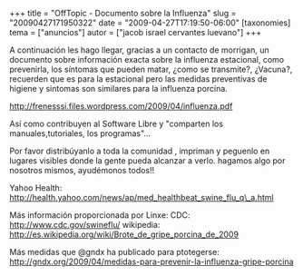 +++
title = "OffTopic - Documento sobre la Influenza"
slug = "20090427171950322"
date = "2009-04-27T17:19:50-06:00"
[taxonomies]
tema = ["anuncios"]
autor = ["jacob israel cervantes luevano"]
+++

A continuación les hago llegar, gracias a un contacto de morrigan, un
documento sobre información exacta sobre la influenza estacional, como
prevenirla, los síntomas que pueden matar, ¿como se transmite?,
¿Vacuna?, recuerden que es para la estacional pero las medidas
preventivas de higiene y sintomas son similares para la influenza
porcina.

<a href="http://frenesssi.files.wordpress.com/2009/04/influenza.pdf">http://frenesssi.files.wordpress.com/2009/04/influenza.pdf</a>

Así como contribuyen al Software Libre y "comparten los
manuales,tutoriales, los programas"…

Por favor distribúyanlo a toda la comunidad , impriman y peguenlo en
lugares visibles donde la gente pueda alcanzar a verlo. hagamos algo por
nosotros mismos, ayudémonos todos!!

Yahoo Health:
<a href="http://health.yahoo.com/news/ap/med_healthbeat_swine_flu_q_a.html">http://health.yahoo.com/news/ap/med_healthbeat_swine_flu_q\_a.html</a>

Más información proporcionada por Linxe: CDC:
<a href="http://www.cdc.gov/swineflu/">http://www.cdc.gov/swineflu/</a>
wikipedia:
<a href="http://es.wikipedia.org/wiki/Brote_de_gripe_porcina_de_2009">http://es.wikipedia.org/wiki/Brote_de_gripe_porcina_de_2009</a>

Más medidas que @gndx ha publicado para ptotegerse:
<a href="http://gndx.org/2009/04/medidas-para-prevenir-la-influenza-gripe-porcina">http://gndx.org/2009/04/medidas-para-prevenir-la-influenza-gripe-porcina</a>

